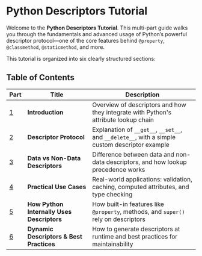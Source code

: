 # Python Descriptors Tutorial

Welcome to the **Python Descriptors Tutorial**. This multi-part guide walks you through the fundamentals and advanced usage of Python’s powerful descriptor protocol—one of the core features behind `@property`, `@classmethod`, `@staticmethod`, and more.

This tutorial is organized into six clearly structured sections:

## Table of Contents

| Part                                               | Title                                      | Description                                                                                    |
| -------------------------------------------------- | ------------------------------------------ | ---------------------------------------------------------------------------------------------- |
| [1](./1-introduction.md)                           | **Introduction**                           | Overview of descriptors and how they integrate with Python's attribute lookup chain            |
| [2](./2-descriptor-protocol.md)                    | **Descriptor Protocol**                    | Explanation of `__get__`, `__set__`, and `__delete__`, with a simple custom descriptor example |
| [3](./3-data-non-data-descriptor.md)               | **Data vs Non-Data Descriptors**           | Difference between data and non-data descriptors, and how lookup precedence works              |
| [4](./4-practical-use-cases.md)                    | **Practical Use Cases**                    | Real-world applications: validation, caching, computed attributes, and type checking           |
| [5](./5-how-python-internally-uses-descriptors.md) | **How Python Internally Uses Descriptors** | How built-in features like `@property`, methods, and `super()` rely on descriptors             |
| [6](./6-dynamic-descriptor-creation.md)            | **Dynamic Descriptors & Best Practices**   | How to generate descriptors at runtime and best practices for maintainability                  |

